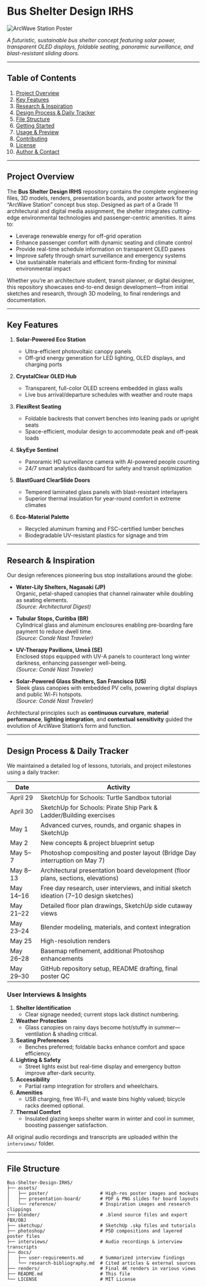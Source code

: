 # Bus Shelter Design IRHS

![ArcWave Station Poster](./assets/poster/ArcWave_Station_Poster.png)

_A futuristic, sustainable bus shelter concept featuring solar power, transparent OLED displays, foldable seating, panoramic surveillance, and blast-resistant sliding doors._

---

## Table of Contents

1. [Project Overview](#project-overview)  
2. [Key Features](#key-features)  
3. [Research & Inspiration](#research--inspiration)  
4. [Design Process & Daily Tracker](#design-process--daily-tracker)  
5. [File Structure](#file-structure)  
6. [Getting Started](#getting-started)  
7. [Usage & Preview](#usage--preview)  
8. [Contributing](#contributing)  
9. [License](#license)  
10. [Author & Contact](#author--contact)  

---

## Project Overview

The **Bus Shelter Design IRHS** repository contains the complete engineering files, 3D models, renders, presentation boards, and poster artwork for the “ArcWave Station” concept bus stop. Designed as part of a Grade 11 architectural and digital media assignment, the shelter integrates cutting-edge environmental technologies and passenger-centric amenities. It aims to:

- Leverage renewable energy for off-grid operation  
- Enhance passenger comfort with dynamic seating and climate control  
- Provide real-time schedule information on transparent OLED panes  
- Improve safety through smart surveillance and emergency systems  
- Use sustainable materials and efficient form-finding for minimal environmental impact  

Whether you’re an architecture student, transit planner, or digital designer, this repository showcases end-to-end design development—from initial sketches and research, through 3D modeling, to final renderings and documentation.

---

## Key Features

1. **Solar-Powered Eco Station**  
   - Ultra-efficient photovoltaic canopy panels  
   - Off-grid energy generation for LED lighting, OLED displays, and charging ports  

2. **CrystalClear OLED Hub**  
   - Transparent, full-color OLED screens embedded in glass walls  
   - Live bus arrival/departure schedules with weather and route maps  

3. **FlexiRest Seating**  
   - Foldable backrests that convert benches into leaning pads or upright seats  
   - Space-efficient, modular design to accommodate peak and off-peak loads  

4. **SkyEye Sentinel**  
   - Panoramic HD surveillance camera with AI-powered people counting  
   - 24/7 smart analytics dashboard for safety and transit optimization  

5. **BlastGuard ClearSlide Doors**  
   - Tempered laminated glass panels with blast-resistant interlayers  
   - Superior thermal insulation for year-round comfort in extreme climates  

6. **Eco-Material Palette**  
   - Recycled aluminum framing and FSC-certified lumber benches  
   - Biodegradable UV-resistant plastics for signage and trim  

---

## Research & Inspiration

Our design references pioneering bus stop installations around the globe:

- **Water-Lily Shelters, Nagasaki (JP)**  
  Organic, petal-shaped canopies that channel rainwater while doubling as seating elements.  
  _(Source: Architectural Digest)_

- **Tubular Stops, Curitiba (BR)**  
  Cylindrical glass and aluminum enclosures enabling pre-boarding fare payment to reduce dwell time.  
  _(Source: Condé Nast Traveler)_

- **UV-Therapy Pavilions, Umeå (SE)**  
  Enclosed stops equipped with UV-A panels to counteract long winter darkness, enhancing passenger well-being.  
  _(Source: Condé Nast Traveler)_

- **Solar-Powered Glass Shelters, San Francisco (US)**  
  Sleek glass canopies with embedded PV cells, powering digital displays and public Wi-Fi hotspots.  
  _(Source: Condé Nast Traveler)_

Architectural principles such as **continuous curvature**, **material performance**, **lighting integration**, and **contextual sensitivity** guided the evolution of ArcWave Station’s form and function.

---

## Design Process & Daily Tracker

We maintained a detailed log of lessons, tutorials, and project milestones using a daily tracker:

| Date         | Activity                                                                             |
| ------------ | ------------------------------------------------------------------------------------ |
| April 29     | SketchUp for Schools: Turtle Sandbox tutorial                                        |
| April 30     | SketchUp for Schools: Pirate Ship Park & Ladder/Building exercises                   |
| May 1        | Advanced curves, rounds, and organic shapes in SketchUp                              |
| May 2        | New concepts & project blueprint setup                                               |
| May 5–7      | Photoshop compositing and poster layout (Bridge Day interruption on May 7)           |
| May 8–13     | Architectural presentation board development (floor plans, sections, elevations)     |
| May 14–16    | Free day research, user interviews, and initial sketch ideation (7–10 design sketches)|
| May 21–22    | Detailed floor plan drawings, SketchUp side cutaway views                            |
| May 23–24    | Blender modeling, materials, and context integration                                 |
| May 25       | High-resolution renders                                                              |
| May 26–28    | Basemap refinement, additional Photoshop enhancements                                |
| May 29–30    | GitHub repository setup, README drafting, final poster QC                            |

### User Interviews & Insights

1. **Shelter Identification**  
   - Clear signage needed; current stops lack distinct numbering.  
2. **Weather Protection**  
   - Glass canopies on rainy days become hot/​stuffy in summer—ventilation & shading critical.  
3. **Seating Preferences**  
   - Benches preferred; foldable backs enhance comfort and space efficiency.  
4. **Lighting & Safety**  
   - Street lights exist but real-time display and emergency button improve after-dark security.  
5. **Accessibility**  
   - Partial ramp integration for strollers and wheelchairs.  
6. **Amenities**  
   - USB charging, free Wi-Fi, and waste bins highly valued; bicycle racks deemed optional.  
7. **Thermal Comfort**  
   - Insulated glazing keeps shelter warm in winter and cool in summer, boosting passenger satisfaction.

All original audio recordings and transcripts are uploaded within the `interviews/` folder.

---

## File Structure

```text
Bus-Shelter-Design-IRHS/
├── assets/
│   ├── poster/                   # High-res poster images and mockups
│   ├── presentation-board/       # PDF & PNG slides for board layouts
│   └── reference/                # Inspiration images and research clippings
├── blender/                      # .blend source files and export FBX/OBJ
├── sketchup/                     # SketchUp .skp files and tutorials
├── photoshop/                    # PSD compositions and layered poster files
├── interviews/                   # Audio recordings & interview transcripts
├── docs/
│   ├── user-requirements.md      # Summarized interview findings
│   └── research-bibliography.md  # Cited articles & external sources
├── renders/                      # Final 4K renders in various views
├── README.md                     # This file
└── LICENSE                       # MIT License
